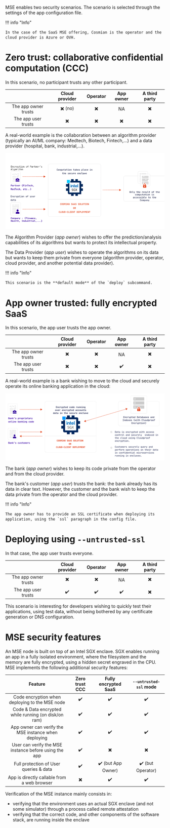 MSE enables two security scenarios.
The scenario is selected through the settings of the app configuration file.

!!! info "Info" 

    In the case of the SaaS MSE offering, Cosmian is the operator and the cloud provider is Azure or OVH.

# Zero trust: collaborative confidential computation (CCC)

In this scenario, no participant trusts any other participant.

|                      | Cloud provider | Operator | App owner | A third party |
| :------------------: | :------------: | :------: | :-------: | :-----------: |
| The app owner trusts |    ✖️  (no)     |    ✖️     |    NA     |       ✖️       |
| The app user trusts  |       ✖️        |    ✖️     |     ✖️     |       ✖️       |

A real-world example is the collaboration between an algorithm provider (typically an AI/ML company: Medtech, Biotech, Fintech,...) and a data provider (hospital, bank, industrial,...).

![](../images/ccc_scenario.png)

The Algorithm Provider (_app owner_) wishes to offer the prediction/analysis capabilities of its algorithms but wants to protect its intellectual property.

The Data Provider (_app user_) wishes to operate the algorithms on its data but wants to keep them private from everyone (algorithm provider, operator, cloud provider, and another potential data provider).

!!! info "Info"

    This scenario is the **default mode** of the `deploy` subcommand.

# App owner trusted: fully encrypted SaaS

In this scenario, the app user trusts the app owner.

|                      | Cloud provider | Operator | App owner | A third party |
| :------------------: | :------------: | :------: | :-------: | :-----------: |
| The app owner trusts |       ✖️        |    ✖️     |    NA     |       ✖️       |
| The app user trusts  |       ✖️        |    ✖️     |     ✔️     |       ✖️       |

A real-world example is a bank wishing to move to the cloud and securely operate its online
banking application in the cloud:

![](../images/fes-scenario.png)

The bank (_app owner_) wishes to keep its code private from the operator and from the cloud provider.

The bank's customer (_app user_) trusts the bank: the bank already has its data in clear text.
However, the customer and the bank wish to keep the data private from the operator and the cloud provider.

!!! info "Info"

    The app owner has to provide an SSL certificate when deploying its application, using the `ssl` paragraph in the config file.

# Deploying using `--untrusted-ssl`

In that case, the app user trusts everyone.

|                      | Cloud provider | Operator | App owner | A third party |
| :------------------: | :------------: | :------: | :-------: | :-----------: |
| The app owner trusts |       ✖️        |    ✖️     |    NA     |       ✖️       |
| The app user trusts  |       ✔️        |    ✔️     |     ✔️     |       ✖️       |

This scenario is interesting for developers wishing to quickly test their applications, using test data, without being bothered by any certificate generation or DNS configuration.


# MSE security features

An MSE node is built on top of an Intel SGX enclave.
SGX enables running an app in a fully isolated environment, where the filesystem and the memory are fully encrypted, using a hidden secret engraved in the CPU.
MSE implements the following additional security features:

|                        Feature                        | Zero trust CCC | Fully encrypted SaaS | `--untrusted-ssl` mode |
| :---------------------------------------------------: | :------------: | :------------------: | :--------------------: |
|    Code encryption when deploying to the MSE node     |       ✔️        |          ✔️           |           ✔️            |
| Code & Data encrypted while running (on disk/on ram)  |       ✔️        |          ✔️           |           ✔️            |
| App owner can verify the MSE instance when deploying  |       ✔️        |          ✔️           |           ✔️            |
| User can verify the MSE instance before using the app |       ✔️        |          ✖️           |           ✖️            |
|        Full protection of User queries & data         |       ✔️        |  ✔️ (but App Owner)   |    ✔️ (but Operator)    |
|      App is directly callable from a web browser      |       ✖️        |          ✔️           |           ✔️            |

Verification of the MSE instance mainly consists in:

- verifying that the environment uses an actual SGX enclave (and not some simulator) through a process called remote attestation
- verifying that the correct code, and other components of the software stack, are running inside the enclave
